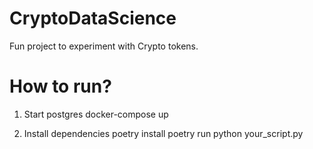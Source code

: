 # CryptoDataScience
Fun project to experiment with Crypto tokens. 

# How to run?

1) Start postgres
  docker-compose up

2) Install dependencies
   poetry install
   poetry run python your_script.py
